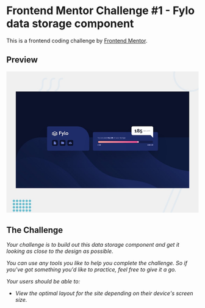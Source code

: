 # Frontend Mentor Challenge #1 - Fylo data storage component
This is a frontend coding challenge by [Frontend Mentor](https://www.frontendmentor.io).

## Preview
![Design preview for the Fylo data storage component coding challenge](./assets/design/desktop-preview.jpg)

## The Challenge
_Your challenge is to build out this data storage component and get it looking as close to the design as possible._

_You can use any tools you like to help you complete the challenge. So if you've got something you'd like to practice, feel free to give it a go._

_Your users should be able to:_

- _View the optimal layout for the site depending on their device's screen size._